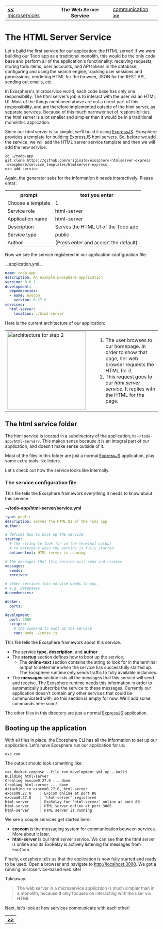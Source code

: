 <table>
  <tr>
    <td><a href="03_microservices.md"><b>&lt;&lt;</b> microservices</a></td>
    <th>The Web Server Service</th>
    <td><a href="05_communication.md">communication <b>&gt;&gt;</b></a></td>
  </tr>
</table>


# The HTML Server Service

Let's build the first service for our application:
the HTML server!
If we were building our Todo app as a traditional monolith,
this would be the only code base
and perform all of the application's functionality:
receiving requests,
storing todo items, user accounts, and API tokens in the database,
configuring and using the search engine,
tracking user sessions and permissions,
rendering HTML for the browser, JSON for the REST API,
sending out emails,
etc.

In Exosphere's microservice world,
each code base has only one responsibility.
The html server's job is to interact with the user via an HTML UI.
Most of the things mentioned above are not a direct part of this responsibility,
and are therefore implemented outside of the html server,
as separate services.
Because of this much narrower set of responsibilities,
the html server is a lot smaller and simpler
than it would be in a traditional monolithic application.

Since our html server is so simple,
we'll build it using [ExpressJS](http://expressjs.com).
Exosphere provides a template for building ExpressJS html servers.
So, before we add the service,
we will add the HTML server service template and then we will add the new service.

<a class="runMarkdown_consoleWithInputFromTable">

```
cd ~/todo-app
git clone https://github.com/originate/exosphere-htmlserver-express .exosphere/service_templates/htmlserver-express
exo add service
```

Again, the generator asks for the information it needs interactively.
Please enter:

<table>
  <tr>
    <th>prompt</th>
    <th>text you enter</th>
  </tr>
  <tr>
    <td>Choose a template</td>
    <td>1</td>
  </tr>
  <tr>
    <td>Service role</td>
    <td>html-server</td>
  </tr>
  <tr>
    <td>Application name</td>
    <td>html-server</td>
  </tr>
  <tr>
    <td>Description</td>
    <td>Serves the HTML UI of the Todo app</td>
  </tr>
  <tr>
    <td>Service type</td>
    <td>public</td>
  </tr>
  <tr>
    <td>Author</td>
    <td>(Press enter and accept the default)</td>
  </tr>
</table>

</a>

Now we see the service registered in our application configuration file:

<a class="runMarkdown_verifyFileContent">
__application.yml__

```yml
name: todo-app
description: An example Exosphere application
version: 0.0.1
development:
  dependencies:
  - name: exocom
    version: 0.27.0
services:
  html-server:
    location: ./html-server
```

</a>

Here is the current architecture of our application:

<table>
  <tr>
    <td width="280">
      <img alt="architecture for step 2" src="04_architecture.png" width="258">
    </td>
    <td>
      <ol>
        <li>
          The user browses to our homepage.
          In order to show that page, her web browser requests the HTML for it.
        </li>
        <li>
          This request goes to our <i>html server service</i>.
          It replies with the HTML for the page.
        </li>
      </ol>
    </td>
  </tr>
</table>


## The html service folder

The html service is located in a subdirectory of the application,
in `~/todo-app/html-server/`.
This makes sense because it is an integral part of our application,
and doesn't make sense outside of it.

Most of the files in this folder
are just a normal [ExpressJS](http://expressjs.com) application,
plus some extra tools like linters.

Let's check out how the service looks like internally.


### The service configuration file

This file tells the Exosphere framework everything it needs to know about this service.

__~/todo-app/html-server/service.yml__

```yml
type: public
description: serves the HTML UI of the Todo app
author:

# defines how to boot up the service
startup:
  # the string to look for in the terminal output
  # to determine when the service is fully started
  online-text: HTML server is running

# the messages that this service will send and receive
messages:
  sends:
  receives:

# other services this service needs to run,
# e.g. databases
dependencies:

docker:
  ports:

development:
  port: 3000
  scripts:
    # the command to boot up the service
    run: node ./index.js
```

This file tells the Exosphere framework about this service.

* The service **type**, **description**, and **author**
* The **startup** section defines how to boot up the service.
  * The **online-text** section contains the string to look for in the terminal output
    to determine when the service has successfully started up.
    The Exosphere runtime only sends traffic to fully available instances.
* The **messages** section lists all the messages that this service will send and receive.
  The Exosphere runtime needs this information
  in order to automatically subscribe the service to these messages.
  Currently our application doesn't contain any other services
  that could be communicated with,
  so this section is empty for now.
  We'll add some commands here soon!

The other files in this directory are just a normal
[ExpressJS](http://expressjs.com) application.


## Booting up the application

With all files in place,
the Exosphere CLI has all the information to set up our application.
Let's have Exosphere run our application for us:

```
exo run
```

The output should look something like:

```
>>> docker-compose --file run_development.yml up --build
Building html-server
Creating exocom0.27.0 ... done
Creating html-server ... done
Attaching to exocom0.27.0, html-server
exocom0.27.0    | ExoCom online at port 80
exocom0.27.0    | 'html-server' registered
html-server     | ExoRelay for 'html-server' online at port 80
html-server     | HTML server online at port 3000
html-server     | HTML server is running
```

We see a couple services get started here:

* **exocom** is the messaging system for communication between services.
  More about it later.
* **html-server** is our html server service.
  We can see that the html server is online
  and its ExoRelay is actively listening for messages from ExoCom.

Finally, exosphere tells us that the application is now fully started and ready
to be used. Open a browser and navigate to
[http://localhost:3000](http://localhost:3000). We got a running
microservice-based web site!

Takeaway:
> The web server in a microservice application is much simpler than in a
> monolith, because it only focuses on interacting with the user via HTML.

Next, let's look at how services communicate with each other!

<table>
  <tr>
    <td><a href="05_communication.md"><b>&gt;&gt;</b></a></td>
  </tr>
</table>
